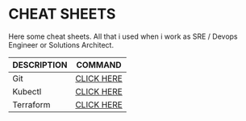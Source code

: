 # CHEAT SHEETS

Here some cheat sheets. All that i used when i work as SRE / Devops Engineer or Solutions Architect.

|**DESCRIPTION** | **COMMAND** |
|---|---|
|Git |[CLICK HERE](git-cheat-sheet.md)|
|Kubectl |[CLICK HERE](kubectl-cheat-sheet.md)|
|Terraform| [CLICK HERE](terraform-cheat-sheet.md)|